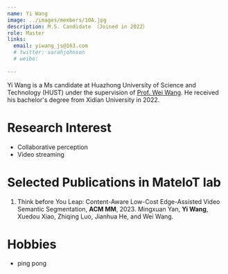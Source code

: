 ```yaml
---
name: Yi Wang
image: ../images/members/10A.jpg
description: M.S. Candidate （Joined in 2022）
role: Master
links:
  email: yiwang_js@163.com
  # twitter: sarahjohnson
  # weibo:
  
---
```


Yi Wang is a Ms candidate at Huazhong University of Science and Technology (HUST) under the supervision of [Prof. Wei Wang](https://eic.hust.edu.cn/professor/wangwei/index.html).  He received his bachelor's degree from Xidian University in 2022.

Research Interest
======
- Collaborative perception
- Video streaming


Selected Publications in MateIoT lab
======
1. Think before You Leap: Content-Aware Low-Cost Edge-Assisted Video Semantic Segmentation, **ACM MM**, 2023.
    Mingxuan Yan, **Yi Wang**, Xuedou Xiao, Zhiqing Luo, Jianhua He, and Wei Wang.
      
Hobbies
======
- ping pong